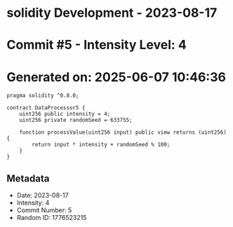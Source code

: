 ﻿# solidity Development - 2023-08-17
# Commit #5 - Intensity Level: 4
# Generated on: 2025-06-07 10:46:36
```solidity
pragma solidity ^0.8.0;

contract DataProcessor5 {
    uint256 public intensity = 4;
    uint256 private randomSeed = 633755;

    function processValue(uint256 input) public view returns (uint256) {
        return input * intensity + randomSeed % 100;
    }
}
```
## Metadata
- Date: 2023-08-17
- Intensity: 4
- Commit Number: 5
- Random ID: 1776523215
